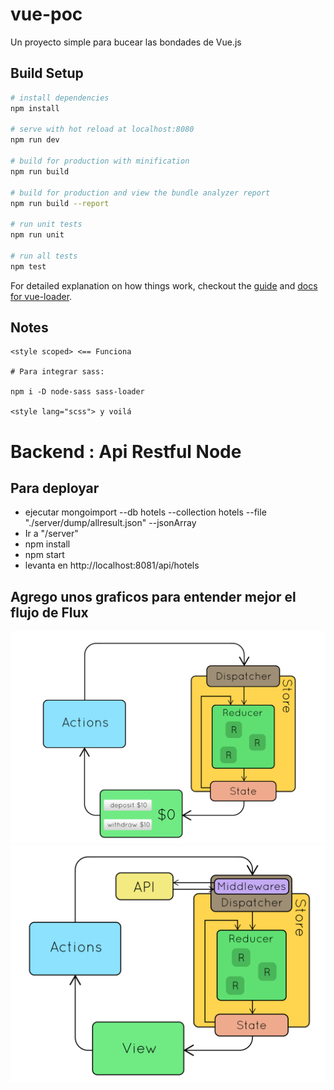 # vue-poc
Un proyecto simple para bucear las bondades de Vue.js

## Build Setup

``` bash
# install dependencies
npm install

# serve with hot reload at localhost:8080
npm run dev

# build for production with minification
npm run build

# build for production and view the bundle analyzer report
npm run build --report

# run unit tests
npm run unit

# run all tests
npm test
```

For detailed explanation on how things work, checkout the [guide](http://vuejs-templates.github.io/webpack/) and [docs for vue-loader](http://vuejs.github.io/vue-loader).

## Notes
```
<style scoped> <== Funciona

# Para integrar sass:

npm i -D node-sass sass-loader

<style lang="scss"> y voilá
```

# Backend : Api Restful Node

## Para deployar
* ejecutar mongoimport --db hotels --collection hotels --file "./server/dump/allresult.json" --jsonArray
* Ir a "/server"
* npm install
* npm start
* levanta en http://localhost:8081/api/hotels

## Agrego unos graficos para entender mejor el flujo de Flux

![Screenshot](doc/diagram-redux.gif)
![Screenshot](doc/diagram-redux-MW.gif)
